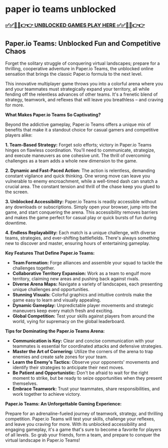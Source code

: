 # paper io teams unblocked

### [✅✅🔴🔴👉👉 UNBLOCKED GAMES PLAY HERE ✅✅🔴🔴👉👉](https://topstoryindia.com)

## Paper.io Teams: Unblocked Fun and Competitive Chaos

Forget the solitary struggle of conquering virtual landscapes; prepare for a thrilling, cooperative adventure in Paper.io Teams, the unblocked online sensation that brings the classic Paper.io formula to the next level. 

This innovative multiplayer game throws you into a colorful arena where you and your teammates must strategically expand your territory, all while fending off the relentless advances of other teams. It's a frenetic blend of strategy, teamwork, and reflexes that will leave you breathless – and craving for more.

**What Makes Paper.io Teams So Captivating?**

Beyond the addictive gameplay, Paper.io Teams offers a unique mix of benefits that make it a standout choice for casual gamers and competitive players alike:

**1. Team-Based Strategy:**  Forget solo efforts; victory in Paper.io Teams hinges on flawless coordination.  You'll need to communicate, strategize, and execute maneuvers as one cohesive unit. The thrill of overcoming challenges as a team adds a whole new dimension to the game.

**2. Dynamic and Fast-Paced Action:** The action is relentless, demanding constant vigilance and quick thinking. One wrong move can leave you vulnerable to enemy encroachment, while a well-timed dash can snatch a crucial area. The constant tension and thrill of the chase keep you glued to the screen.

**3. Unblocked Accessibility:**  Paper.io Teams is readily accessible without any downloads or subscriptions. Simply open your browser, jump into the game, and start conquering the arena. This accessibility removes barriers and makes the game perfect for casual play or quick bursts of fun during downtime.

**4. Endless Replayability:** Each match is a unique challenge, with diverse teams, strategies, and ever-shifting battlefields. There's always something new to discover and master, ensuring hours of entertaining gameplay. 

**Key Features That Define Paper.io Teams:**

* **Team Formation:**  Forge alliances and assemble your squad to tackle the challenges together.
* **Collaborative Territory Expansion:** Work as a team to engulf more territory, claiming new areas and pushing back against rivals.
* **Diverse Arena Maps:** Navigate a variety of landscapes, each presenting unique challenges and opportunities.
* **Stunning Visuals:**  Colorful graphics and intuitive controls make the game easy to learn and visually appealing.
* **Dynamic Gameplay:**  Unpredictable player movements and strategic maneuvers keep every match fresh and exciting.
* **Global Competition:**  Test your skills against players from around the world, vying for supremacy on the global leaderboard.

**Tips for Dominating the Paper.io Teams Arena:**

* **Communication is Key:**  Clear and concise communication with your teammates is essential for coordinated attacks and defensive strategies.
* **Master the Art of Cornering:**  Utilize the corners of the arena to trap enemies and create safe zones for your team.
* **Learn the Enemy's Tactics:** Observe your opponents' movements and identify their strategies to anticipate their next moves.
* **Be Patient and Opportunistic:**  Don't be afraid to wait for the right moment to strike, but be ready to seize opportunities when they present themselves.
* **Embrace Teamwork:** Trust your teammates, share responsibilities, and work together to achieve victory.

**Paper.io Teams: An Unforgettable Gaming Experience:**

Prepare for an adrenaline-fueled journey of teamwork, strategy, and thrilling competition. Paper.io Teams will test your skills, challenge your reflexes, and leave you craving for more. With its unblocked accessibility and engaging gameplay, it's a game that's sure to become a favorite for players of all levels. So grab your friends, form a team, and prepare to conquer the virtual landscape in Paper.io Teams!

